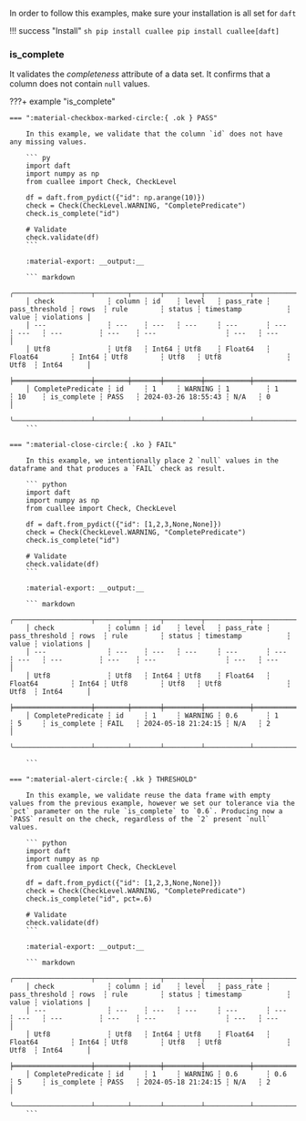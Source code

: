 In order to follow this examples, make sure your installation is all set for `daft`

!!! success "Install"
    ``` sh
    pip install cuallee
    pip install cuallee[daft]
    ```


### is_complete

It validates the _completeness_ attribute of a data set. It confirms that a column does not contain `null` values.



???+ example "is_complete"

    === ":material-checkbox-marked-circle:{ .ok } PASS"

        In this example, we validate that the column `id` does not have any missing values.

        ``` py
        import daft
        import numpy as np
        from cuallee import Check, CheckLevel

        df = daft.from_pydict({"id": np.arange(10)})
        check = Check(CheckLevel.WARNING, "CompletePredicate")
        check.is_complete("id")

        # Validate
        check.validate(df)
        ```

        :material-export: __output:__

        ``` markdown
        ╭───────────────────┬────────┬───────┬─────────┬───────────┬────────────────┬───────┬─────────────┬────────┬─────────────────────┬───────┬────────────╮
        │ check             ┆ column ┆ id    ┆ level   ┆ pass_rate ┆ pass_threshold ┆ rows  ┆ rule        ┆ status ┆ timestamp           ┆ value ┆ violations │
        │ ---               ┆ ---    ┆ ---   ┆ ---     ┆ ---       ┆ ---            ┆ ---   ┆ ---         ┆ ---    ┆ ---                 ┆ ---   ┆ ---        │
        │ Utf8              ┆ Utf8   ┆ Int64 ┆ Utf8    ┆ Float64   ┆ Float64        ┆ Int64 ┆ Utf8        ┆ Utf8   ┆ Utf8                ┆ Utf8  ┆ Int64      │
        ╞═══════════════════╪════════╪═══════╪═════════╪═══════════╪════════════════╪═══════╪═════════════╪════════╪═════════════════════╪═══════╪════════════╡
        │ CompletePredicate ┆ id     ┆ 1     ┆ WARNING ┆ 1         ┆ 1              ┆ 10    ┆ is_complete ┆ PASS   ┆ 2024-03-26 18:55:43 ┆ N/A   ┆ 0          │
        ╰───────────────────┴────────┴───────┴─────────┴───────────┴────────────────┴───────┴─────────────┴────────┴─────────────────────┴───────┴────────────╯
        ```

    === ":material-close-circle:{ .ko } FAIL"

        In this example, we intentionally place 2 `null` values in the dataframe and that produces a `FAIL` check as result.

        ``` python
        import daft
        import numpy as np
        from cuallee import Check, CheckLevel

        df = daft.from_pydict({"id": [1,2,3,None,None]})
        check = Check(CheckLevel.WARNING, "CompletePredicate")
        check.is_complete("id")

        # Validate
        check.validate(df)
        ```

        :material-export: __output:__

        ``` markdown
        ╭───────────────────┬────────┬───────┬─────────┬───────────┬────────────────┬───────┬─────────────┬────────┬─────────────────────┬───────┬────────────╮
        │ check             ┆ column ┆ id    ┆ level   ┆ pass_rate ┆ pass_threshold ┆ rows  ┆ rule        ┆ status ┆ timestamp           ┆ value ┆ violations │
        │ ---               ┆ ---    ┆ ---   ┆ ---     ┆ ---       ┆ ---            ┆ ---   ┆ ---         ┆ ---    ┆ ---                 ┆ ---   ┆ ---        │
        │ Utf8              ┆ Utf8   ┆ Int64 ┆ Utf8    ┆ Float64   ┆ Float64        ┆ Int64 ┆ Utf8        ┆ Utf8   ┆ Utf8                ┆ Utf8  ┆ Int64      │
        ╞═══════════════════╪════════╪═══════╪═════════╪═══════════╪════════════════╪═══════╪═════════════╪════════╪═════════════════════╪═══════╪════════════╡
        │ CompletePredicate ┆ id     ┆ 1     ┆ WARNING ┆ 0.6       ┆ 1              ┆ 5     ┆ is_complete ┆ FAIL   ┆ 2024-05-18 21:24:15 ┆ N/A   ┆ 2          │
        ╰───────────────────┴────────┴───────┴─────────┴───────────┴────────────────┴───────┴─────────────┴────────┴─────────────────────┴───────┴────────────╯

        ```

    === ":material-alert-circle:{ .kk } THRESHOLD"

        In this example, we validate reuse the data frame with empty values from the previous example, however we set our tolerance via the `pct` parameter on the rule `is_complete` to `0.6`. Producing now a `PASS` result on the check, regardless of the `2` present `null` values.

        ``` python
        import daft
        import numpy as np
        from cuallee import Check, CheckLevel

        df = daft.from_pydict({"id": [1,2,3,None,None]})
        check = Check(CheckLevel.WARNING, "CompletePredicate")
        check.is_complete("id", pct=.6)

        # Validate
        check.validate(df)
        ```

        :material-export: __output:__

        ``` markdown
        ╭───────────────────┬────────┬───────┬─────────┬───────────┬────────────────┬───────┬─────────────┬────────┬─────────────────────┬───────┬────────────╮
        │ check             ┆ column ┆ id    ┆ level   ┆ pass_rate ┆ pass_threshold ┆ rows  ┆ rule        ┆ status ┆ timestamp           ┆ value ┆ violations │
        │ ---               ┆ ---    ┆ ---   ┆ ---     ┆ ---       ┆ ---            ┆ ---   ┆ ---         ┆ ---    ┆ ---                 ┆ ---   ┆ ---        │
        │ Utf8              ┆ Utf8   ┆ Int64 ┆ Utf8    ┆ Float64   ┆ Float64        ┆ Int64 ┆ Utf8        ┆ Utf8   ┆ Utf8                ┆ Utf8  ┆ Int64      │
        ╞═══════════════════╪════════╪═══════╪═════════╪═══════════╪════════════════╪═══════╪═════════════╪════════╪═════════════════════╪═══════╪════════════╡
        │ CompletePredicate ┆ id     ┆ 1     ┆ WARNING ┆ 0.6       ┆ 0.6            ┆ 5     ┆ is_complete ┆ PASS   ┆ 2024-05-18 21:24:15 ┆ N/A   ┆ 2          │
        ╰───────────────────┴────────┴───────┴─────────┴───────────┴────────────────┴───────┴─────────────┴────────┴─────────────────────┴───────┴────────────╯
        ```
